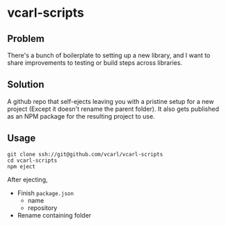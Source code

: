 # vcarl-scripts

## Problem

There's a bunch of boilerplate to setting up a new library, and I want to share improvements to testing or build steps across libraries.

## Solution

A github repo that self-ejects leaving you with a pristine setup for a new project (Except it doesn't rename the parent folder). It also gets published as an NPM package for the resulting project to use.

## Usage

```
git clone ssh://git@github.com/vcarl/vcarl-scripts
cd vcarl-scripts
npm eject
```

After ejecting,

* Finish `package.json`
  * name
  * repository
* Rename containing folder

